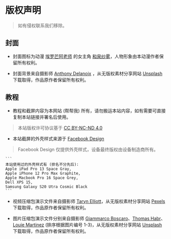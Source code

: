 # 版权声明

> 如有侵权联系我们移除。

## 封面

- 封面图标为动漫 [埃罗芒阿老师](https://www.bilibili.com/bangumi/media/md5997) 的女主角 [和泉纱雾](https://baike.baidu.com/item/%E5%92%8C%E6%B3%89%E7%BA%B1%E9%9B%BE)，人物形象由本动漫作者保留所有权利。

- 封面背景来自摄影师 [Anthony Delanoix](https://unsplash.com/@anthonydelanoix) ，从无版权素材分享网站 [Unsplash](https://unsplash.com) 下载取得，作品原作者保留所有权利。

## 教程

- 教程和截屏内容为本网站 (帮帮我) 所有，请勿搬运本站内容，如有需要可直接复制本站链接并署名后使用。

> 本站版权许可协议基于 [CC BY-NC-ND 4.0](https://creativecommons.org/licenses/by-nc-nd/4.0/deed.zh)

- 本站截屏的外壳样式来源于 [Facebook Design](https://design.facebook.com/toolsandresources/devices/)

> Facebook Design 仅提供外壳样式，设备最终版权由设备制造商所有。

    ```
    本站使用过的外壳样式有 (排名不分先后): 
    Apple iPad Pro 13 Space Gray, 
    Apple iPhone 12 Pro Max Graphite, 
    Apple Macbook Pro 16 Space Grey,
    Dell XPS 15,
    Samsung Galaxy S20 Utra Cosmic Black
    ```

- 视频压缩包演示文件来自摄影师 [Taryn Elliott](https://www.pexels.com/zh-cn/@taryn-elliott)，从无版权素材分享网站 [Pexels](https://www.pexels.com/zh-cn) 下载取得，作品原作者保留所有权利。

- 图片压缩包演示文件分别来自摄影师 [Giammarco Boscaro](https://unsplash.com/@giamboscaro)、[Thomas Habr](https://unsplash.com/@thomashabr)、[Louie Martinez](https://unsplash.com/@thetalkinglens) (排序根据图片编号 1-3)，从无版权素材分享网站 [Unsplash](https://unsplash.com) 下载取得，作品原作者保留所有权利。
